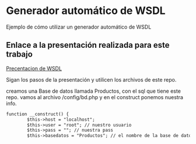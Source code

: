 # Generador automático de WSDL
Ejemplo de cómo utilizar un generador automático de WSDL 


## Enlace a la presentación realizada para este trabajo 
[Precentacion de WSDL](https://docs.google.com/presentation/d/1z3TiOAEY21skQvx4Ac_EO5tHQX8LjuPhd55YC68ptsY/edit?usp=sharing)

Sigan los pasos de la presentación y utilicen los archivos de este repo. 

creamos una Base de datos llamada Productos, con el sql que tiene este repo.
vamos al archivo /config/bd.php
y en el construct ponemos nuestra info.

```markdown
function __construct() {
        $this->host = "localhost";
        $this->user = "root"; // nuestro usuario
        $this->pass = ""; // nuestra pass
        $this->basedatos = "Productos"; // el nombre de la base de datos creada
        

```
